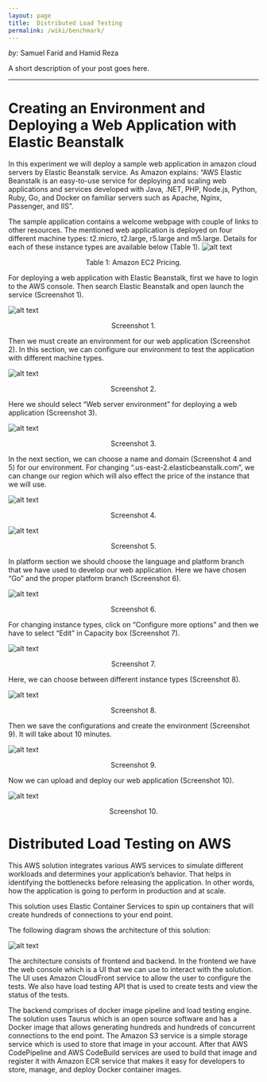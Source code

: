 ```yaml
---
layout: page
title:  Distributed Load Testing
permalink: /wiki/benchmark/
---
```


*by:* Samuel Farid and Hamid Reza


A short description of your post goes here.

---
# Creating an Environment and Deploying a Web Application with Elastic Beanstalk

In this experiment we will deploy a sample web application in amazon cloud servers by Elastic Beanstalk service. As Amazon explains: “AWS Elastic Beanstalk is an easy-to-use service for deploying and scaling web applications and services developed with Java, .NET, PHP, Node.js, Python, Ruby, Go, and Docker on familiar servers such as Apache, Nginx, Passenger, and IIS”.

The sample application contains a welcome webpage with couple of links to other resources. The mentioned web application is deployed on four different machine types: t2.micro, t2.large, r5.large and m5.large. Details for each of these instance types are available below (Table 1).
![alt text](table.PNG "Table 1: Amazon EC2 Pricing.")
<div align="center">Table 1: Amazon EC2 Pricing.</div>

For deploying a web application with Elastic Beanstalk, first we have to login to the AWS console. Then search Elastic Beanstalk and open launch the service (Screenshot 1).
 

![alt text](1.PNG "Screenshot 1")
<div align="center">Screenshot 1.</div>


Then we must create an environment for our web application (Screenshot 2). In this section, we can configure our environment to test the application with different machine types.
 
![alt text](2.PNG "Screenshot 2")
<div align="center">Screenshot 2.</div>

Here we should select “Web server environment” for deploying a web application (Screenshot 3).
 
![alt text](3.PNG "Screenshot 3")
<div align="center">Screenshot 3.</div>




In the next section, we can choose a name and domain (Screenshot 4 and 5) for our environment. For changing “.us-east-2.elasticbeanstalk.com”, we can change our region  which will also effect the price of the instance that we will use.
 
![alt text](4.PNG "Screenshot 4")
<div align="center">Screenshot 4.</div>
 
![alt text](5.PNG "Screenshot 5")
<div align="center">Screenshot 5.</div>



In platform section we should choose the language and platform branch that we have used to develop our web application. Here we have chosen “Go” and the proper platform branch (Screenshot 6).
 
![alt text](6.PNG "Screenshot 6")
<div align="center">Screenshot 6.</div>

For changing instance types, click on “Configure more options” and then we have to select “Edit” in Capacity box (Screenshot 7).
 
![alt text](7.PNG "Screenshot 7")
<div align="center">Screenshot 7.</div>


Here, we can choose between different instance types (Screenshot 8).
 
![alt text](8.PNG "Screenshot 8")
<div align="center">Screenshot 8.</div>

Then we save the configurations and create the environment (Screenshot 9). It will take about 10 minutes.
 
![alt text](9.PNG "Screenshot 9")
<div align="center">Screenshot 9.</div>

Now we can upload and deploy our web application (Screenshot 10).
 
![alt text](10.PNG "Screenshot 10")
<div align="center">Screenshot 10.</div>



# Distributed Load Testing on AWS

This AWS solution integrates various AWS services to simulate different workloads and determines your application’s behavior. That helps in identifying the bottlenecks before releasing the application. In other words, how the application is going to perform in production and at scale.

This solution uses Elastic Container Services to spin up containers that will create hundreds of connections to your end point.

The following diagram shows the architecture of this solution:


![alt text](https://d1.awsstatic.com/Solutions/Solutions%20Category%20Template%20Draft/Solution%20Architecture%20Diagrams/distributed-load-testing-on-aws-architecture.f4325edc7552df2a3977d67c491b330819e52e9f.png "AWS Distributed Load Testing Architecture ")

The architecture consists of frontend and backend. In the frontend we have the web console which is a UI that we can use to interact with the solution. The UI uses Amazon CloudFront service to allow the user to configure the tests. We also have load testing API that is used to create tests and view the status of the tests. 

The backend comprises of docker image pipeline and load testing engine. The solution uses Taurus which is an open source software and has a Docker image that allows generating hundreds and hundreds of concurrent connections to the end point. The Amazon S3 service is a simple storage service which is used to store that image in your account. After that AWS CodePipeline and AWS CodeBuild services are used to build that image and register it with Amazon ECR service that makes it easy for developers to store, manage, and deploy Docker container images.

